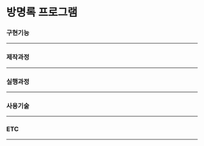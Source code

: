 # 방명록 프로그램

<h3> 구현기능 </h3> <hr>

<h3> 제작과정 </h3> <hr>

<h3> 실행과정 </h3><hr>

<h3> 사용기술 </h3> <hr>

<h3> ETC </h3> <hr>




